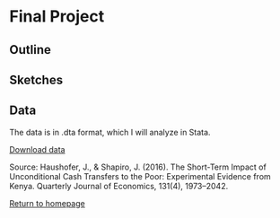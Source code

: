 # Final Project
## Outline

## Sketches

## Data

The data is in .dta format, which I will analyze in Stata. 

[Download data](https://alycaito.github.io/portfolio/UCT_FINAL_CLEAN.dta)

Source: Haushofer, J., & Shapiro, J. (2016). The Short-Term Impact of Unconditional Cash Transfers to the Poor: Experimental Evidence from Kenya. Quarterly Journal of Economics, 131(4), 1973–2042.


[Return to homepage](/portfolio)

